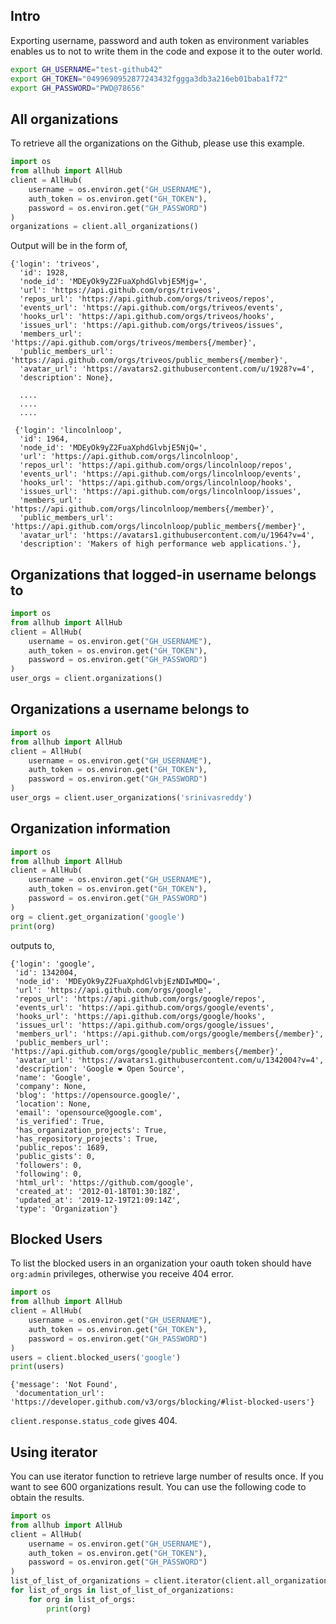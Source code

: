 ## Intro 
Exporting username, password and auth token as environment variables enables us to not to write 
them in the code and expose it to the outer world.

```bash
export GH_USERNAME="test-github42"
export GH_TOKEN="0499690952877243432fggga3db3a216eb01baba1f72"
export GH_PASSWORD="PWD@78656"
```
## All organizations

To retrieve all the organizations on the Github, please use this example.


```python
import os
from allhub import AllHub
client = AllHub(
    username = os.environ.get("GH_USERNAME"),
    auth_token = os.environ.get("GH_TOKEN"),
    password = os.environ.get("GH_PASSWORD")
)
organizations = client.all_organizations()  
```

Output will be in the form of,

```text
{'login': 'triveos',
  'id': 1928,
  'node_id': 'MDEyOk9yZ2FuaXphdGlvbjE5Mjg=',
  'url': 'https://api.github.com/orgs/triveos',
  'repos_url': 'https://api.github.com/orgs/triveos/repos',
  'events_url': 'https://api.github.com/orgs/triveos/events',
  'hooks_url': 'https://api.github.com/orgs/triveos/hooks',
  'issues_url': 'https://api.github.com/orgs/triveos/issues',
  'members_url': 'https://api.github.com/orgs/triveos/members{/member}',
  'public_members_url': 'https://api.github.com/orgs/triveos/public_members{/member}',
  'avatar_url': 'https://avatars2.githubusercontent.com/u/1928?v=4',
  'description': None},

  ....
  ....
  ....

 {'login': 'lincolnloop',
  'id': 1964,
  'node_id': 'MDEyOk9yZ2FuaXphdGlvbjE5NjQ=',
  'url': 'https://api.github.com/orgs/lincolnloop',
  'repos_url': 'https://api.github.com/orgs/lincolnloop/repos',
  'events_url': 'https://api.github.com/orgs/lincolnloop/events',
  'hooks_url': 'https://api.github.com/orgs/lincolnloop/hooks',
  'issues_url': 'https://api.github.com/orgs/lincolnloop/issues',
  'members_url': 'https://api.github.com/orgs/lincolnloop/members{/member}',
  'public_members_url': 'https://api.github.com/orgs/lincolnloop/public_members{/member}',
  'avatar_url': 'https://avatars1.githubusercontent.com/u/1964?v=4',
  'description': 'Makers of high performance web applications.'},
```
## Organizations that logged-in username belongs to

```python
import os
from allhub import AllHub
client = AllHub(
    username = os.environ.get("GH_USERNAME"),
    auth_token = os.environ.get("GH_TOKEN"),
    password = os.environ.get("GH_PASSWORD")
)
user_orgs = client.organizations()
```

## Organizations a username belongs to
```python
import os
from allhub import AllHub
client = AllHub(
    username = os.environ.get("GH_USERNAME"),
    auth_token = os.environ.get("GH_TOKEN"),
    password = os.environ.get("GH_PASSWORD")
)
user_orgs = client.user_organizations('srinivasreddy')
```

## Organization information
```python
import os
from allhub import AllHub
client = AllHub(
    username = os.environ.get("GH_USERNAME"),
    auth_token = os.environ.get("GH_TOKEN"),
    password = os.environ.get("GH_PASSWORD")
)
org = client.get_organization('google')
print(org)
```
outputs to, 
```text
{'login': 'google',
 'id': 1342004,
 'node_id': 'MDEyOk9yZ2FuaXphdGlvbjEzNDIwMDQ=',
 'url': 'https://api.github.com/orgs/google',
 'repos_url': 'https://api.github.com/orgs/google/repos',
 'events_url': 'https://api.github.com/orgs/google/events',
 'hooks_url': 'https://api.github.com/orgs/google/hooks',
 'issues_url': 'https://api.github.com/orgs/google/issues',
 'members_url': 'https://api.github.com/orgs/google/members{/member}',
 'public_members_url': 'https://api.github.com/orgs/google/public_members{/member}',
 'avatar_url': 'https://avatars1.githubusercontent.com/u/1342004?v=4',
 'description': 'Google ❤️ Open Source',
 'name': 'Google',
 'company': None,
 'blog': 'https://opensource.google/',
 'location': None,
 'email': 'opensource@google.com',
 'is_verified': True,
 'has_organization_projects': True,
 'has_repository_projects': True,
 'public_repos': 1689,
 'public_gists': 0,
 'followers': 0,
 'following': 0,
 'html_url': 'https://github.com/google',
 'created_at': '2012-01-18T01:30:18Z',
 'updated_at': '2019-12-19T21:09:14Z',
 'type': 'Organization'}
```
## Blocked Users

To list the blocked users in an organization your oauth token should have `org:admin` privileges, otherwise you receive 404
error.

```python
import os
from allhub import AllHub
client = AllHub(
    username = os.environ.get("GH_USERNAME"),
    auth_token = os.environ.get("GH_TOKEN"),
    password = os.environ.get("GH_PASSWORD")
)
users = client.blocked_users('google')
print(users)
```
```text
{'message': 'Not Found',
 'documentation_url': 'https://developer.github.com/v3/orgs/blocking/#list-blocked-users'}
```

```client.response.status_code``` gives 404.

## Using iterator 
You can use iterator function to retrieve large number of results once. 
If you want to see 600 organizations result. You can use the following code to 
obtain the results.

```python
import os
from allhub import AllHub
client = AllHub(
    username = os.environ.get("GH_USERNAME"),
    auth_token = os.environ.get("GH_TOKEN"),
    password = os.environ.get("GH_PASSWORD")
)
list_of_list_of_organizations = client.iterator(client.all_organizations, num_pages=20)
for list_of_orgs in list_of_list_of_organizations:
    for org in list_of_orgs:
        print(org)
```
